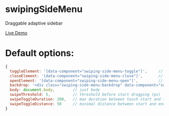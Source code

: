 # swipingSideMenu
Draggable adaptive sidebar

<a href="http://troll-winner.16mb.com/demo/swiping-side-menu/" target="_blank">Live Demo</a>

Default options:
===============
```javascript
{
  toggleElement: '[data-component="swiping-side-menu-toggle"]',     // selector to toggle menu
  closeElement: '[data-component="swiping-side-menu-close"]',       // selector to close menu
  openElement: '[data-component="swiping-side-menu-open"]',         // selector to open menu
  backdrop: '<div class="swiping-side-menu-backdrop" data-component="swiping-side-menu-close"></div>',  // backdrop html
  body: document.body,        // just body
  swipeThreshold: 5,          // threshold before start dragging (px)
  swipeToggleDuration: 200,   // max duration between touch start and touch end to fast open/close menu (ms)
  swipeToggleDistance: 50     // minimal distance between start and end points to fast open/close menu (px)
}
```
